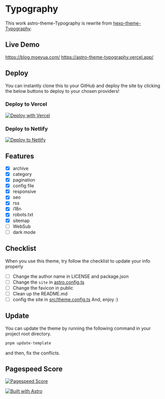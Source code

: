 # Typography

This work astro-theme-Typography is rewrite from [hexo-theme-Typography](https://github.com/sumimakito/hexo-theme-typography).

## Live Demo
https://blog.moeyua.com/
https://astro-theme-typography.vercel.app/

## Deploy

You can instantly clone this to your GitHub and deploy the site by clicking the below buttons to deploy to your chosen providers!

### Deploy to Vercel

[![Deploy with Vercel](https://vercel.com/button)](https://vercel.com/new/clone?repository-url=https%3A%2F%2Fgithub.com%2Fmoeyua%2Fastro-theme-typography)

### Deploy to Netlify
  
[![Deploy to Netlify](https://www.netlify.com/img/deploy/button.svg)](https://app.netlify.com/start/deploy?repository=https%3A%2F%2Fgithub.com%2Fmoeyua%2Fastro-theme-typography)


## Features
- [x] archive
- [x] category
- [x] pagination
- [x] config file
- [x] responsive
- [x] seo
- [x] rss
- [x] i18n
- [x] robots.txt
- [x] sitemap
- [ ] WebSub
- [ ] dark mode

## Checklist
When you use this theme, try follow the checklist to update your info properly

- [ ] Change the author name in LICENSE and package.json
- [ ] Change the `site` in [astro.config.ts](astro.config.ts)
- [ ] Change the favicon in public
- [ ] Clean up the README.md
- [ ] config the site in [src/theme.config.ts](src/theme.config.ts)
And, enjoy :)

## Update
You can update the theme by running the following command in your project root directory.

```bash
pnpm update-template
```

and then, fix the conflicts.


## Pagespeed Score

[![Pagespeed Score](https://github.com/moeyua/astro-theme-typography/assets/45156493/26b37fd9-122a-48e5-90e9-db274c5dcbf6)](https://pagespeed.web.dev/analysis/https-astro-theme-typography-vercel-app-home-1/1enpbpw1e3?form_factor=desktop)

[![Built with Astro](https://astro.badg.es/v2/built-with-astro/small.svg)](https://astro.build)
